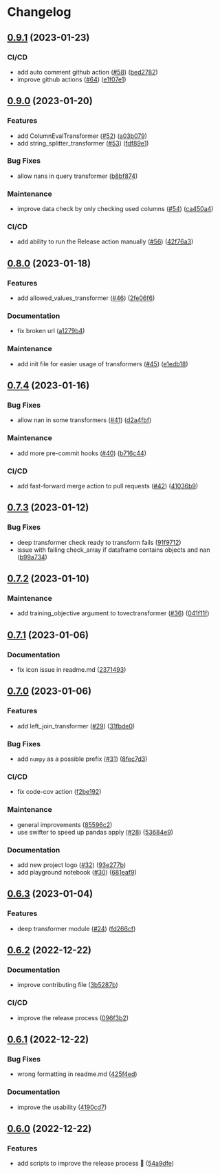 # Changelog

## [0.9.1](https://github.com/chrislemke/sk-transformers/compare/v0.9.0...v0.9.1) (2023-01-23)


### CI/CD

* add auto comment github action ([#58](https://github.com/chrislemke/sk-transformers/issues/58)) ([bed2782](https://github.com/chrislemke/sk-transformers/commit/bed2782594ac6881d4ac1f2e7643de4f293cf80b))
* improve github actions ([#64](https://github.com/chrislemke/sk-transformers/issues/64)) ([e1f07e1](https://github.com/chrislemke/sk-transformers/commit/e1f07e1b41e1ae81c72b7306c6323a54ff9d0319))

## [0.9.0](https://github.com/chrislemke/sk-transformers/compare/v0.8.0...v0.9.0) (2023-01-20)


### Features

* add ColumnEvalTransformer ([#52](https://github.com/chrislemke/sk-transformers/issues/52)) ([a03b079](https://github.com/chrislemke/sk-transformers/commit/a03b079d1818674c7115b4f3122656f0f1af1b1d))
* add string_splitter_transformer ([#53](https://github.com/chrislemke/sk-transformers/issues/53)) ([fdf89e1](https://github.com/chrislemke/sk-transformers/commit/fdf89e1dd9cb9de1348a9be11796a24023ec1817))


### Bug Fixes

* allow nans in query transformer ([b8bf874](https://github.com/chrislemke/sk-transformers/commit/b8bf8748124b12f634182af5660875f3b98e397c))


### Maintenance

* improve data check by only checking used columns ([#54](https://github.com/chrislemke/sk-transformers/issues/54)) ([ca450a4](https://github.com/chrislemke/sk-transformers/commit/ca450a4d69d0b9136996edf3dedb8a7e51b148d7))


### CI/CD

* add ability to run the Release action manually ([#56](https://github.com/chrislemke/sk-transformers/issues/56)) ([42f76a3](https://github.com/chrislemke/sk-transformers/commit/42f76a318e1202c6556b4b7f335cb855ec30368a))

## [0.8.0](https://github.com/chrislemke/sk-transformers/compare/v0.7.4...v0.8.0) (2023-01-18)


### Features

* add allowed_values_transformer ([#46](https://github.com/chrislemke/sk-transformers/issues/46)) ([2fe06f6](https://github.com/chrislemke/sk-transformers/commit/2fe06f6ebd688faa7bba7fb3a51b431fa4f83040))


### Documentation

* fix broken url ([a1279b4](https://github.com/chrislemke/sk-transformers/commit/a1279b4a6116f8580149070e6bde1231b0747971))


### Maintenance

* add init file for easier usage of transformers ([#45](https://github.com/chrislemke/sk-transformers/issues/45)) ([e1edb18](https://github.com/chrislemke/sk-transformers/commit/e1edb18c4a184e771de577eca6ab24c77fe38339))

## [0.7.4](https://github.com/chrislemke/sk-transformers/compare/v0.7.3...v0.7.4) (2023-01-16)


### Bug Fixes

* allow nan in some transformers ([#41](https://github.com/chrislemke/sk-transformers/issues/41)) ([d2a4fbf](https://github.com/chrislemke/sk-transformers/commit/d2a4fbff12bba82c0cc0077673f8ee5d3a6fcca9))


### Maintenance

* add more pre-commit hooks ([#40](https://github.com/chrislemke/sk-transformers/issues/40)) ([b716c44](https://github.com/chrislemke/sk-transformers/commit/b716c44693666fc64d30a1d15f861de6ab66d8d3))


### CI/CD

* add fast-forward merge action to pull requests ([#42](https://github.com/chrislemke/sk-transformers/issues/42)) ([41036b9](https://github.com/chrislemke/sk-transformers/commit/41036b95ec4f6af29844409b467deb17f597b92c))

## [0.7.3](https://github.com/chrislemke/sk-transformers/compare/v0.7.2...v0.7.3) (2023-01-12)


### Bug Fixes

* deep transformer check ready to transform fails ([91f9712](https://github.com/chrislemke/sk-transformers/commit/91f97120d04f724c0df9b6a9fb42b16d9bda5a28))
* issue with failing check_array if dataframe contains objects and nan ([b99a734](https://github.com/chrislemke/sk-transformers/commit/b99a7345d9fd2ac875e0576961cdb4f024b755b1))

## [0.7.2](https://github.com/chrislemke/sk-transformers/compare/v0.7.1...v0.7.2) (2023-01-10)


### Maintenance

* add training_objective argument to tovectransformer ([#36](https://github.com/chrislemke/sk-transformers/issues/36)) ([041f11f](https://github.com/chrislemke/sk-transformers/commit/041f11fd42437cae058c018b84b00455a705f175))

## [0.7.1](https://github.com/chrislemke/sk-transformers/compare/v0.7.0...v0.7.1) (2023-01-06)


### Documentation

* fix icon issue in readme.md ([2371493](https://github.com/chrislemke/sk-transformers/commit/237149335a1a7cc7453609ee4784a6cfbf606da9))

## [0.7.0](https://github.com/chrislemke/sk-transformers/compare/v0.6.3...v0.7.0) (2023-01-06)


### Features

* add left_join_transformer ([#29](https://github.com/chrislemke/sk-transformers/issues/29)) ([31fbde0](https://github.com/chrislemke/sk-transformers/commit/31fbde02aada7c81236d4775b9ccc7f29510ac2f))


### Bug Fixes

* add `numpy` as a possible prefix ([#31](https://github.com/chrislemke/sk-transformers/issues/31)) ([8fec7d3](https://github.com/chrislemke/sk-transformers/commit/8fec7d30b4ed8415b090182c7a27d09310f070a2))


### CI/CD

* fix code-cov action ([f2be192](https://github.com/chrislemke/sk-transformers/commit/f2be1920fb037a3b5e8e215347613035df4dd441))


### Maintenance

* general improvements ([85596c2](https://github.com/chrislemke/sk-transformers/commit/85596c2526accb6bda9e7e5efd959fbf8ea28588))
* use swifter to speed up pandas apply ([#28](https://github.com/chrislemke/sk-transformers/issues/28)) ([53684e9](https://github.com/chrislemke/sk-transformers/commit/53684e912fa752e0c2902e99b93fa45dacda2613))


### Documentation

* add new project logo ([#32](https://github.com/chrislemke/sk-transformers/issues/32)) ([93e277b](https://github.com/chrislemke/sk-transformers/commit/93e277b6b7c26e7fdb1919512bdc188b2d51254f))
* add playground notebook ([#30](https://github.com/chrislemke/sk-transformers/issues/30)) ([681eaf9](https://github.com/chrislemke/sk-transformers/commit/681eaf92e3cf41a9fb93b446b2b5c21877ddf5f1))

## [0.6.3](https://github.com/chrislemke/sk-transformers/compare/v0.6.2...v0.6.3) (2023-01-04)


### Features

* deep transformer module ([#24](https://github.com/chrislemke/sk-transformers/issues/24)) ([fd266cf](https://github.com/chrislemke/sk-transformers/commit/fd266cf10c629cc5c5d33528006480fd5094cc96))

## [0.6.2](https://github.com/chrislemke/sk-transformers/compare/v0.6.1...v0.6.2) (2022-12-22)


### Documentation

* improve contributing file ([3b5287b](https://github.com/chrislemke/sk-transformers/commit/3b5287b1cd326b65331b086b4d2c8275a3dd170a))


### CI/CD

* improve the release process ([096f3b2](https://github.com/chrislemke/sk-transformers/commit/096f3b2482688ab561bf3afa4b6d8b98e1736186))

## [0.6.1](https://github.com/chrislemke/sk-transformers/compare/v0.6.0...v0.6.1) (2022-12-22)


### Bug Fixes

* wrong formatting in readme.md ([425f4ed](https://github.com/chrislemke/sk-transformers/commit/425f4ed1cf173ffad7534dae035528bc2fa81072))


### Documentation

* improve the usability ([4190cd7](https://github.com/chrislemke/sk-transformers/commit/4190cd7c356b540e788dfe5930ab198a1c5a13fe))

## [0.6.0](https://github.com/chrislemke/sk-transformers/compare/v0.5.7...v0.6.0) (2022-12-22)


### Features

* add scripts to improve the release process 🚀 ([54a9dfe](https://github.com/chrislemke/sk-transformers/commit/54a9dfeda3c4448502206f5e3181f69da17df9a5))
